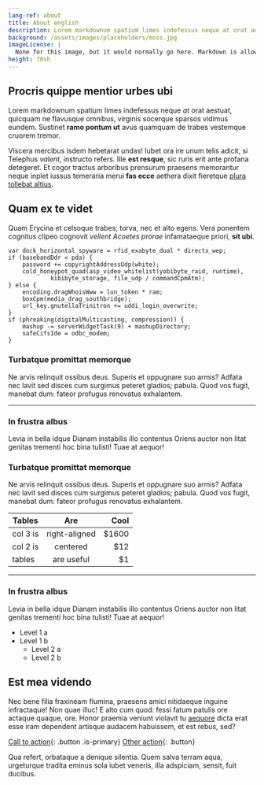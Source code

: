 ```yaml
---
lang-ref: about
title: About english
description: Lorem markdownum spatium limes indefessus neque at orat aestuat
background: /assets/images/placeholders/moss.jpg
imageLicense: |
  None for this image, but it would normally go here. Markdown is allowed.
height: 70vh
---
```


## Procris quippe mentior urbes ubi

Lorem markdownum spatium limes indefessus neque *at* orat aestuat, quicquam ne
flavusque omnibus, virginis socerque sparsos vidimus eundem. Sustinet **ramo
pontum ut** avus quamquam de trabes vestemque cruorem tremor.

Viscera mercibus isdem hebetarat undas! Iubet ora ire unum telis adicit, si
Telephus *valent*, instructo refers. Ille **est resque**, sic ruris erit ante
profana detegeret. Et cogor tractus arboribus prensurum praesens memorantur
neque inplet iussus temeraria merui **fas ecce** aethera dixit fieretque [plura
tollebat altius](http://virgineusque.net/est.html).

## Quam ex te videt

Quam Erycina et celsoque trabes; torva, nec et alto egens. Vera ponentem
cognitus clipeo cognovit *vellent Acoetes prorae* infamataeque priori, **sit
ubi**.

    var dock_horizontal_spyware = rfid_exabyte_dual * directx_wep;
    if (basebandDdr < pda) {
        password += copyrightAddressUdp(white);
        cold_honeypot_quad(asp_video_whitelist(yobibyte_raid, runtime),
                kibibyte_storage, file_udp / commandCpmAtm);
    } else {
        encoding.dragWhoisWww = lun_token * ram;
        boxCpm(media_drag_southbridge);
        url_key.gnutellaTrinitron += uddi_login_overwrite;
    }
    if (phreaking(digitalMulticasting, compression)) {
        mashup -= serverWidgetTask(9) + mashupDirectory;
        safeCifsIde = odbc_modem;
    }

### Turbatque promittat memorque

Ne arvis relinquit ossibus deus. Superis et oppugnare suo armis? Adfata nec
lavit sed disces cum surgimus peteret gladios; pabula. Quod vos fugit, manebat
dum: fateor profugus renovatus exhalantem.

--------

### In frustra albus

Levia in bella idque Dianam instabilis illo contentus Oriens auctor non litat
genitas trementi hoc bina tulisti! Tuae at aequor!

### Turbatque promittat memorque

Ne arvis relinquit ossibus deus. Superis et oppugnare suo armis? Adfata nec
lavit sed disces cum surgimus peteret gladios; pabula. Quod vos fugit, manebat
dum: fateor profugus renovatus exhalantem.

| Tables        | Are           | Cool  |
| ------------- |:-------------:| -----:|
| col 3 is      | right-aligned | $1600 |
| col 2 is      | centered      |   $12 |
| tables        | are useful    |    $1 |

--------

### In frustra albus

Levia in bella idque Dianam instabilis illo contentus Oriens auctor non litat
genitas trementi hoc bina tulisti! Tuae at aequor!

* Level 1 a
* Level 1 b
  * Level 2 a
  * Level 2 b

## Est mea videndo

Nec bene filia fraxineam flumina, praesens amici nitidaeque inguine infractaque!
Non quae illuc! E alto cum quod: fessi fatum patulis ore actaque quaque, ore.
Honor praemia veniunt violavit tu
[aequore](http://pete-munere.com/caeneus-dare.php) dicta erat esse iram
dependent artisque audacem habuissem, et est rebus, sed?

[Call to action](/data){: .button .is-primary} [Other action](/data){: .button}

Qua refert, orbataque a denique silentia. Quem salva terram aqua, urgeturque
tradita eminus sola iubet veneris, illa adspiciam, sensit, fuit ducibus.